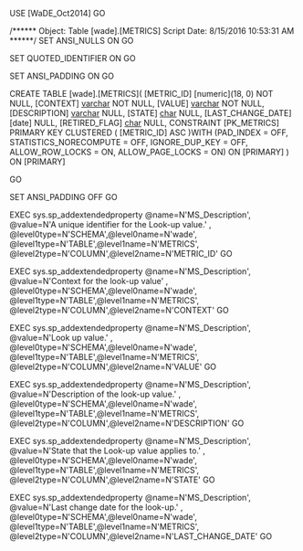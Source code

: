 ﻿USE [WaDE_Oct2014]
GO

/****** Object:  Table [wade].[METRICS]    Script Date: 8/15/2016 10:53:31 AM ******/
SET ANSI_NULLS ON
GO

SET QUOTED_IDENTIFIER ON
GO

SET ANSI_PADDING ON
GO

CREATE TABLE [wade].[METRICS](
	[METRIC_ID] [numeric](18, 0) NOT NULL,
	[CONTEXT] [varchar](10) NOT NULL,
	[VALUE] [varchar](35) NOT NULL,
	[DESCRIPTION] [varchar](255) NULL,
	[STATE] [char](2) NULL,
	[LAST_CHANGE_DATE] [date] NULL,
	[RETIRED_FLAG] [char](1) NULL,
 CONSTRAINT [PK_METRICS] PRIMARY KEY CLUSTERED 
(
	[METRIC_ID] ASC
)WITH (PAD_INDEX = OFF, STATISTICS_NORECOMPUTE = OFF, IGNORE_DUP_KEY = OFF, ALLOW_ROW_LOCKS = ON, ALLOW_PAGE_LOCKS = ON) ON [PRIMARY]
) ON [PRIMARY]

GO

SET ANSI_PADDING OFF
GO

EXEC sys.sp_addextendedproperty @name=N'MS_Description', @value=N'A unique identifier for the Look-up value.' , @level0type=N'SCHEMA',@level0name=N'wade', @level1type=N'TABLE',@level1name=N'METRICS', @level2type=N'COLUMN',@level2name=N'METRIC_ID'
GO

EXEC sys.sp_addextendedproperty @name=N'MS_Description', @value=N'Context for the look-up value' , @level0type=N'SCHEMA',@level0name=N'wade', @level1type=N'TABLE',@level1name=N'METRICS', @level2type=N'COLUMN',@level2name=N'CONTEXT'
GO

EXEC sys.sp_addextendedproperty @name=N'MS_Description', @value=N'Look up value.' , @level0type=N'SCHEMA',@level0name=N'wade', @level1type=N'TABLE',@level1name=N'METRICS', @level2type=N'COLUMN',@level2name=N'VALUE'
GO

EXEC sys.sp_addextendedproperty @name=N'MS_Description', @value=N'Description of the look-up value.' , @level0type=N'SCHEMA',@level0name=N'wade', @level1type=N'TABLE',@level1name=N'METRICS', @level2type=N'COLUMN',@level2name=N'DESCRIPTION'
GO

EXEC sys.sp_addextendedproperty @name=N'MS_Description', @value=N'State that the Look-up value applies to.' , @level0type=N'SCHEMA',@level0name=N'wade', @level1type=N'TABLE',@level1name=N'METRICS', @level2type=N'COLUMN',@level2name=N'STATE'
GO

EXEC sys.sp_addextendedproperty @name=N'MS_Description', @value=N'Last change date for the look-up.' , @level0type=N'SCHEMA',@level0name=N'wade', @level1type=N'TABLE',@level1name=N'METRICS', @level2type=N'COLUMN',@level2name=N'LAST_CHANGE_DATE'
GO


